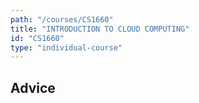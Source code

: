 ```yaml
---
path: "/courses/CS1660"
title: "INTRODUCTION TO CLOUD COMPUTING"
id: "CS1660"
type: "individual-course"
---
```


## Advice

